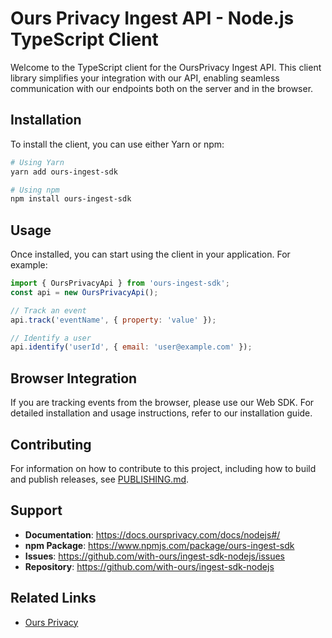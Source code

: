 # Ours Privacy Ingest API - Node.js TypeScript Client

Welcome to the TypeScript client for the OursPrivacy Ingest API. This client library simplifies your integration with our API, enabling seamless communication with our endpoints both on the server and in the browser.

## Installation

To install the client, you can use either Yarn or npm:

```bash
# Using Yarn
yarn add ours-ingest-sdk

# Using npm
npm install ours-ingest-sdk
```

## Usage

Once installed, you can start using the client in your application. For example:

```javascript
import { OursPrivacyApi } from 'ours-ingest-sdk';
const api = new OursPrivacyApi();

// Track an event
api.track('eventName', { property: 'value' });

// Identify a user
api.identify('userId', { email: 'user@example.com' });
```

## Browser Integration

If you are tracking events from the browser, please use our Web SDK. For detailed installation and usage instructions, refer to our installation guide.

## Contributing

For information on how to contribute to this project, including how to build and publish releases, see [PUBLISHING.md](PUBLISHING.md).

## Support

- **Documentation**: https://docs.oursprivacy.com/docs/nodejs#/
- **npm Package**: https://www.npmjs.com/package/ours-ingest-sdk
- **Issues**: https://github.com/with-ours/ingest-sdk-nodejs/issues
- **Repository**: https://github.com/with-ours/ingest-sdk-nodejs

## Related Links

- [Ours Privacy](https://oursprivacy.com)
